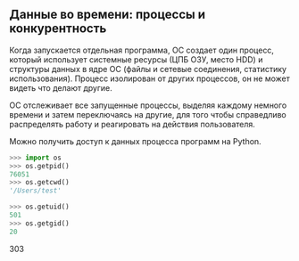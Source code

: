 ## Данные во времени: процессы и конкурентность

Когда запускается отдельная программа, ОС создает один процесс, который использует системные ресурсы (ЦПБ ОЗУ, место HDD) и структуры данных в ядре ОС (файлы и сетевые соединения, статистику использования). Процесс изолирован от других процессов, он не может видеть что делают другие.

ОС отслеживает все запущенные процессы, выделяя каждому немного времени и затем переключаясь на другие, для того чтобы справедливо распределять работу и реагировать на действия пользователя.

Можно получить доступ к данных процесса программ на Python.
```python
>>> import os
>>> os.getpid()
76051
>>> os.getcwd()
'/Users/test'

>>> os.getuid()
501
>>> os.getgid()
20
```
303
